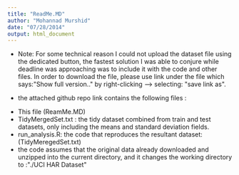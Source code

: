 ```yaml
---
title: "ReadMe.MD"
author: "Mohannad Murshid"
date: "07/28/2014"
output: html_document
---
```


* Note: For some technical reason I could not upload the dataset file using the dedicated button, 
the fastest solution I was able to conjure while deadline was approaching was to include it with 
the code and other files. In order to download the file, please use link under 
the file which says:"Show full version.." by right-clicking --> selecting: "save link as".





* the attached github repo link contains the following files :
- This file (ReamMe.MD)
- TidyMergedSet.txt :  the tidy dataset combined from train and test datasets, 
only including the means and standard deviation fields.
- run_analysis.R: the code that reproduces the resultant dataset: (TidyMeregedSet.txt)
- the code assumes that the original data already downloaded and unzipped into the current 
directory, and it changes the working directory to :"./UCI HAR Dataset"
